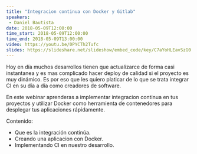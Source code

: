 ```yaml
---
title: "Integracion continua con Docker y Gitlab"
speakers:
 - Daniel Bautista
date: 2018-05-09T12:00:00
time_start: 2018-05-09T12:00:00
time_end: 2018-05-09T13:00:00
video: https://youtu.be/0PYCTh2Tufc
slides: https://slideshare.net/slideshow/embed_code/key/C7aYoHLEavSzG0
---
```


<p>Hoy en día muchos desarrollos tienen que actualizarce de forma casi instantanea y es mas complicado hacer deploy de calidad si el proyecto es muy dinámico. Es por eso que les quiero platicar de lo que se trata integrar CI en su día a día como creadores de software.</p>

<p>En este webinar aprenderas a implementar integracion continua en tus proyectos y utilizar Docker como herramienta de contenedores para desplegar tus aplicaciones rápidamente.</p>

<p>Contenido:</p>

<ul>
 <li>Que es la integración continúa.</li>
 <li>Creando una aplicacion con Docker.</li>
 <li>Implementando CI en nuestro desarrollo.</li>
</ul>

<p>&nbsp;</p>